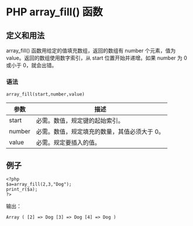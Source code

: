 # PHP array_fill() 函数



## 定义和用法

array_fill() 函数用给定的值填充数组，返回的数组有 number 个元素，值为 value。返回的数组使用数字索引，从 start 位置开始并递增。如果 number 为 0 或小于 0，就会出错。

### 语法

```
array_fill(start,number,value)
```

| 参数 | 描述 |
| --- | --- |
| start | 必需。数值，规定键的起始索引。 |
| number | 必需。数值，规定填充的数量，其值必须大于 0。 |
| value | 必需。规定要插入的值。 |

## 例子

```
<?php
$a=array_fill(2,3,"Dog");
print_r($a);
?>
```

输出：

```
Array ( [2] => Dog [3] => Dog [4] => Dog )
```



